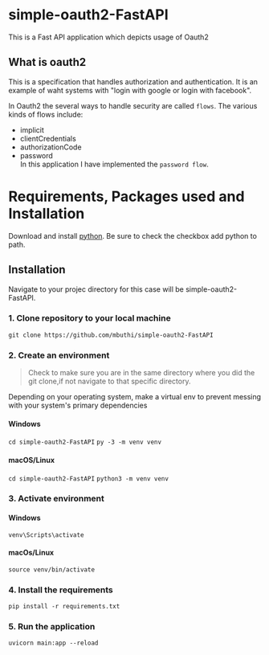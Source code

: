 # simple-oauth2-FastAPI
This is a Fast API application which depicts usage of Oauth2

## What is oauth2
  This is a specification that handles authorization and authentication.
  It is an example of waht systems with "login with google or login with facebook".
  
  In Oauth2 the several ways to handle security are called `flows`.
  The various kinds of flows include:
  * implicit
  * clientCredentials
  * authorizationCode
  * password\
 In this application I have implemented the `password flow`.

# Requirements, Packages used and Installation

Download and install [python](https://www.python.org/downloads/). Be sure to check the checkbox add python to path.

## Installation 
Navigate to your projec directory for this case will be simple-oauth2-FastAPI.

### 1. Clone repository to your local machine
`git clone https://github.com/mbuthi/simple-oauth2-FastAPI`

### 2. Create an environment
> Check to make sure you are in the same directory where you did the git clone,if not navigate to that specific directory.

Depending on your operating system, make a virtual env to prevent messing with your system's primary dependencies

#### Windows
`
cd simple-oauth2-FastAPI
`
`
py -3 -m venv venv
`

#### macOS/Linux
`
cd simple-oauth2-FastAPI
`
`
python3 -m venv venv
`

### 3. Activate environment

#### Windows
`
venv\Scripts\activate
`

#### macOs/Linux
`
source venv/bin/activate
`

### 4. Install the requirements
`pip install -r requirements.txt`

### 5. Run the application
`uvicorn main:app --reload`
